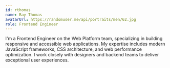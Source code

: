 ```yaml
---
id: rthomas
name: Ray Thomas
avatarUrl: https://randomuser.me/api/portraits/men/62.jpg
role: Frontend Engineer
---
```


I'm a Frontend Engineer on the Web Platform team, specializing in building responsive and accessible web applications. My expertise includes modern JavaScript frameworks, CSS architecture, and web performance optimization. I work closely with designers and backend teams to deliver exceptional user experiences. 